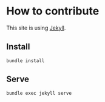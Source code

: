 # How to contribute

This site is using [Jekyll](https://jekyllrb.com/docs).

## Install

```
bundle install
```

## Serve

```
bundle exec jekyll serve
```
